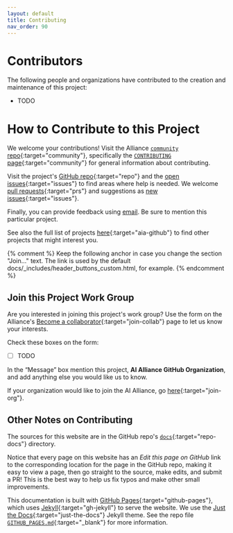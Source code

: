 ```yaml
---
layout: default
title: Contributing
nav_order: 90
---
```


# Contributors

The following people and organizations have contributed to the creation and maintenance of this project:

* TODO

# How to Contribute to this Project

We welcome your contributions! Visit the Alliance [`community` repo](https://github.com/The-AI-Alliance/community/){:target="community"}, specifically the [`CONTRIBUTING` page](https://github.com/The-AI-Alliance/community/blob/main/CONTRIBUTING.md){:target="community"} for general information about contributing. 

Visit the project's [GitHub repo](https://github.com/The-AI-Alliance/the-ai-alliance.github.io/){:target="repo"} and the [open issues](https://github.com/The-AI-Alliance/the-ai-alliance.github.io/issues){:target="issues"} to find areas where help is needed. We welcome [pull requests](https://github.com/The-AI-Alliance/the-ai-alliance.github.io/pulls){:target="prs"} and suggestions as [new issues](https://github.com/The-AI-Alliance/the-ai-alliance.github.io/issues){:target="issues"}.

Finally, you can provide feedback using [email](mailto:contact@thealliance.ai). Be sure to mention this particular project.

See also the full list of projects [here](https://the-ai-alliance.github.io/){:target="aia-github"} to find other projects that might interest you.

{% comment %}
Keep the following anchor in case you change the section "Join..." text. 
The link is used by the default docs/_includes/header_buttons_custom.html, for example.
{% endcomment %}
<a name="join-this-project"></a>
## Join this Project Work Group

Are you interested in joining this project's work group? Use the form on the Alliance's [Become a collaborator](https://thealliance.ai/become-a-collaborator){:target="join-collab"} page to let us know your interests. 

Check these boxes on the form:

- [ ] TODO

In the &ldquo;Message&rdquo; box mention this project, **AI Alliance GitHub Organization**, and add anything else you would like us to know.

If your organization would like to join the AI Alliance, go [here](https://thealliance.ai/membership){:target="join-org"}.

## Other Notes on Contributing

The sources for this website are in the GitHub repo's [`docs`](https://github.com/The-AI-Alliance/the-ai-alliance.github.io/tree/main/docs){:target="repo-docs"} directory. 

Notice that every page on this website has an _Edit this page on GitHub_ link to the corresponding location for the page in the GitHub repo, making it easy to view a page, then go straight to the source, make edits, and submit a PR! This is the best way to help us fix typos and make other small improvements.

This documentation is built with [GitHub Pages](https://pages.github.com/){:target="github-pages"}, which uses [Jekyll](https://github.com/jekyll/jekyll){:target="gh-jekyll"} to serve the website. We use the [Just the Docs](https://just-the-docs.github.io/just-the-docs/){:target="just-the-docs"} Jekyll theme. See the repo file [`GITHUB_PAGES.md`](https://github.com/The-AI-Alliance/the-ai-alliance.github.io/tree/main/GITHUB_PAGES.md){:target="_blank"} for more information.